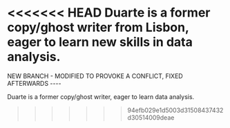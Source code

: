 <<<<<<< HEAD
Duarte is a former copy/ghost writer from Lisbon, eager to learn new skills in data analysis.
=======
NEW BRANCH - MODIFIED TO PROVOKE A CONFLICT, FIXED AFTERWARDS ----

Duarte is a former copy/ghost writer, eager to learn data analysis.
>>>>>>> 94efb029e1d5003d31508437432d30514009deae

